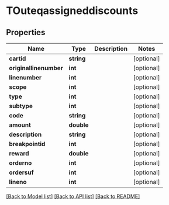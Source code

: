 # TOuteqassigneddiscounts

## Properties
Name | Type | Description | Notes
------------ | ------------- | ------------- | -------------
**cartid** | **string** |  | [optional] 
**originallinenumber** | **int** |  | [optional] 
**linenumber** | **int** |  | [optional] 
**scope** | **int** |  | [optional] 
**type** | **int** |  | [optional] 
**subtype** | **int** |  | [optional] 
**code** | **string** |  | [optional] 
**amount** | **double** |  | [optional] 
**description** | **string** |  | [optional] 
**breakpointid** | **int** |  | [optional] 
**reward** | **double** |  | [optional] 
**orderno** | **int** |  | [optional] 
**ordersuf** | **int** |  | [optional] 
**lineno** | **int** |  | [optional] 

[[Back to Model list]](../README.md#documentation-for-models) [[Back to API list]](../README.md#documentation-for-api-endpoints) [[Back to README]](../README.md)


